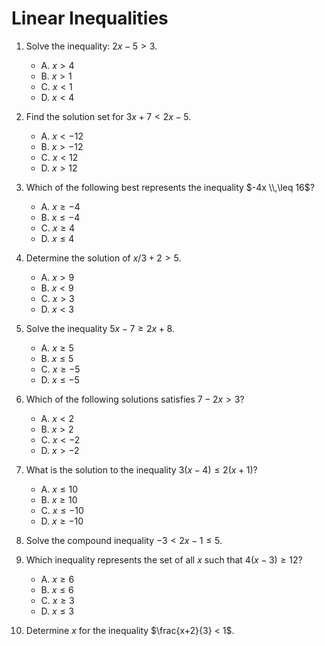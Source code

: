 # Linear Inequalities

1. Solve the inequality: $2x - 5 > 3$.
   - A. $x > 4$
   - B. $x > 1$
   - C. $x < 1$
   - D. $x < 4$

2. Find the solution set for $3x + 7 < 2x - 5$.
   - A. $x < -12$
   - B. $x > -12$
   - C. $x < 12$
   - D. $x > 12$

3. Which of the following best represents the inequality $-4x \\,\leq 16$?
   - A. $x \geq -4$
   - B. $x \leq -4$
   - C. $x \geq 4$
   - D. $x \leq 4$

4. Determine the solution of $x/3 + 2 > 5$.
   - A. $x > 9$
   - B. $x < 9$
   - C. $x > 3$
   - D. $x < 3$

5. Solve the inequality $5x - 7 \geq 2x + 8$.
   - A. $x \geq 5$
   - B. $x \leq 5$
   - C. $x \geq -5$
   - D. $x \leq -5$

6. Which of the following solutions satisfies $7 - 2x > 3$?
   - A. $x < 2$
   - B. $x > 2$
   - C. $x < -2$
   - D. $x > -2$

7. What is the solution to the inequality $3(x - 4) \leq 2(x + 1)$?
   - A. $x \leq 10$
   - B. $x \geq 10$
   - C. $x \leq -10$
   - D. $x \geq -10$

8. Solve the compound inequality $-3 < 2x - 1 \leq 5$.

9. Which inequality represents the set of all $x$ such that $4(x - 3) \geq 12$?
   - A. $x \geq 6$
   - B. $x \leq 6$
   - C. $x \geq 3$
   - D. $x \leq 3$

10. Determine $x$ for the inequality $\frac{x+2}{3} < 1$.
